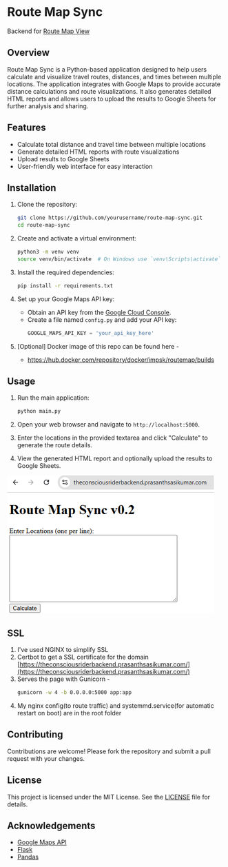 # Route Map Sync 
Backend for [Route Map View](https://github.com/prasanthsasikumar/RouteMapView)

## Overview
Route Map Sync is a Python-based application designed to help users calculate and visualize travel routes, distances, and times between multiple locations. The application integrates with Google Maps to provide accurate distance calculations and route visualizations. It also generates detailed HTML reports and allows users to upload the results to Google Sheets for further analysis and sharing.

## Features
- Calculate total distance and travel time between multiple locations
- Generate detailed HTML reports with route visualizations
- Upload results to Google Sheets
- User-friendly web interface for easy interaction

## Installation
1. Clone the repository:
    ```sh
    git clone https://github.com/yourusername/route-map-sync.git
    cd route-map-sync
    ```

2. Create and activate a virtual environment:
    ```sh
    python3 -m venv venv
    source venv/bin/activate  # On Windows use `venv\Scripts\activate`
    ```

3. Install the required dependencies:
    ```sh
    pip install -r requirements.txt
    ```

4. Set up your Google Maps API key:
    - Obtain an API key from the [Google Cloud Console](https://console.cloud.google.com/).
    - Create a file named `config.py` and add your API key:
        ```python
        GOOGLE_MAPS_API_KEY = 'your_api_key_here'
        ```
5. [Optional] Docker image of this repo can be found here - 
    - https://hub.docker.com/repository/docker/impsk/routemap/builds


## Usage
1. Run the main application:
    ```sh
    python main.py
    ```

2. Open your web browser and navigate to `http://localhost:5000`.

3. Enter the locations in the provided textarea and click "Calculate" to generate the route details.

4. View the generated HTML report and optionally upload the results to Google Sheets.

![Screenshot](screenshot.png)

## SSL
1. I've used NGINX to simplify SSL
2. Certbot to get a SSL certificate for the domain [https://theconsciousriderbackend.prasanthsasikumar.com/](https://theconsciousriderbackend.prasanthsasikumar.com/)
3. Serves the page with Gunicorn -
   ```sh
   gunicorn -w 4 -b 0.0.0.0:5000 app:app
   ```
4. My nginx config(to route traffic) and systemmd.service(for automatic restart on boot) are in the root folder

## Contributing
Contributions are welcome! Please fork the repository and submit a pull request with your changes.

## License
This project is licensed under the MIT License. See the [LICENSE](http://_vscodecontentref_/14) file for details.

## Acknowledgements
- [Google Maps API](https://developers.google.com/maps/documentation)
- [Flask](https://flask.palletsprojects.com/)
- [Pandas](https://pandas.pydata.org/)
